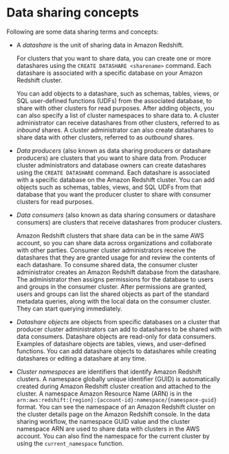 # Data sharing concepts<a name="concepts"></a>

Following are some data sharing terms and concepts:
+ A *datashare* is the unit of sharing data in Amazon Redshift\. 

  For clusters that you want to share data, you can create one or more datashares using the `CREATE DATASHARE <sharename>` command\. Each datashare is associated with a specific database on your Amazon Redshift cluster\. 

  You can add objects to a datashare, such as schemas, tables, views, or SQL user\-defined functions \(UDFs\) from the associated database, to share with other clusters for read purposes\. After adding objects, you can also specify a list of cluster namespaces  to share data to\. A cluster administrator can receive datashares from other clusters, referred to as *inbound* shares\. A cluster administrator can also create datashares to share data with other clusters, referred to as *outbound* shares\. 
+ *Data producers* \(also known as data sharing producers or datashare producers\) are clusters that you want to share data from\. Producer cluster administrators and database owners can create datashares using the `CREATE DATASHARE` command\. Each datashare is associated with a specific database on the Amazon Redshift cluster\. You can add objects such as schemas, tables, views, and SQL UDFs from that database that you want the producer cluster to share with consumer clusters for read purposes\.
+ *Data consumers* \(also known as data sharing consumers or datashare consumers\) are clusters that receive datashares from producer clusters\. 

  Amazon Redshift clusters that share data can be in the same AWS account, so you can share data across organizations and collaborate with other parties\. Consumer cluster administrators receive the datashares that they are granted usage for and review the contents of each datashare\. To consume shared data, the consumer cluster administrator creates an Amazon Redshift database from the datashare\. The administrator then assigns permissions for the database to users and groups in the consumer cluster\. After permissions are granted, users and groups can list the shared objects as part of the standard metadata queries, along with the local data on the consumer cluster\. They can start querying immediately\.
+ *Datashare objects* are objects from specific databases on a cluster that producer cluster administrators can add to datashares to be shared with data consumers\. Datashare objects are read\-only for data consumers\. Examples of datashare objects are tables, views, and user\-defined functions\. You can add datashare objects to datashares while creating datashares or editing a datashare at any time\.
+ *Cluster namespaces* are identifiers that identify Amazon Redshift clusters\. A namespace globally unique identifier \(GUID\) is automatically created during Amazon Redshift cluster creation and attached to the cluster\. A namespace Amazon Resource Name \(ARN\) is in the `arn:aws:redshift:{region}:{account-id}:namespace/{namespace-guid}` format\. You can see the namespace of an Amazon Redshift cluster on the cluster details page on the Amazon Redshift console\. In the data sharing workflow, the namespace GUID value and the cluster namespace ARN are used to share data with clusters in the AWS account\. You can also find the namespace for the current cluster by using the `current_namespace` function\.